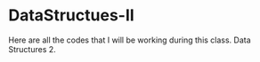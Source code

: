 # DataStructues-II
Here are all the codes that I will be working during this class. Data Structures 2.
